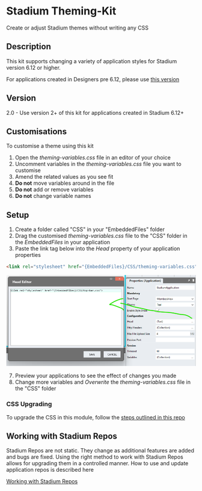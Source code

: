 # Stadium Theming-Kit
Create or adjust Stadium themes without writing any CSS

## Description
This kit supports changing a variety of application styles for Stadium version 6.12 or higher.

For applications created in Designers pre 6.12, please use [this version](/pre6.12)

## Version
2.0 - Use version 2+ of this kit for applications created in Stadium 6.12+

## Customisations
To customise a theme using this kit
1. Open the *theming-variables.css* file in an editor of your choice
2. Uncomment variables in the *theming-variables.css* file you want to customise
3. Amend the related values as you see fit
4. **Do not** move variables around in the file
5. **Do not** add or remove variables
6. **Do not** change variable names

## Setup
1. Create a folder called "CSS" in your "EmbeddedFiles" folder
2. Drag the customised *theming-variables.css* file to the "CSS" folder in the *EmbeddedFiles* in your application
3. Paste the link tag below into the *Head* property of your application properties
```html
<link rel="stylesheet" href="{EmbeddedFiles}/CSS/theming-variables.css">
``` 

![](images/ApplicationHeadProp.png)

7. Preview your applications to see the effect of changes you made
8. Change more variables and *Overwrite* the *theming-variables.css* file in the "CSS" folder

### CSS Upgrading
To upgrade the CSS in this module, follow the [steps outlined in this repo](https://github.com/stadium-software/samples-upgrading)

## Working with Stadium Repos
Stadium Repos are not static. They change as additional features are added and bugs are fixed. Using the right method to work with Stadium Repos allows for upgrading them in a controlled manner. How to use and update application repos is described here 

[Working with Stadium Repos](https://github.com/stadium-software/samples-upgrading)
